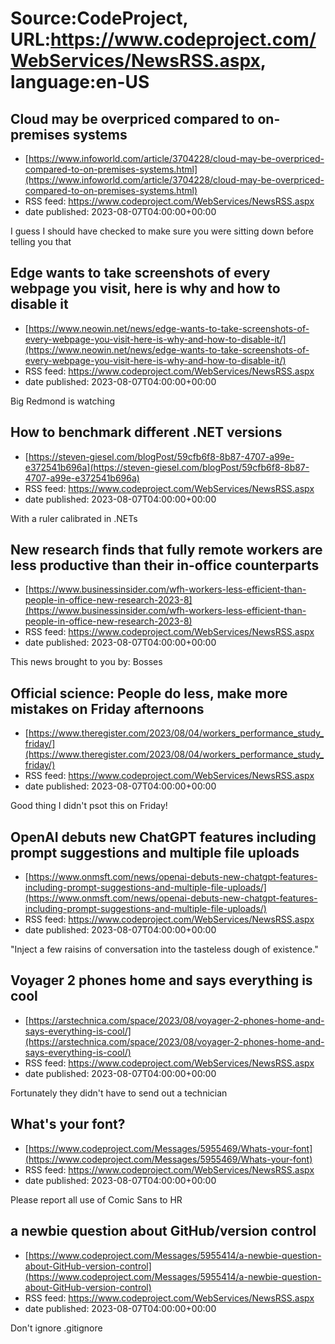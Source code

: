 # Source:CodeProject, URL:https://www.codeproject.com/WebServices/NewsRSS.aspx, language:en-US

## Cloud may be overpriced compared to on-premises systems
 - [https://www.infoworld.com/article/3704228/cloud-may-be-overpriced-compared-to-on-premises-systems.html](https://www.infoworld.com/article/3704228/cloud-may-be-overpriced-compared-to-on-premises-systems.html)
 - RSS feed: https://www.codeproject.com/WebServices/NewsRSS.aspx
 - date published: 2023-08-07T04:00:00+00:00

I guess I should have checked to make sure you were sitting down before telling you that

## Edge wants to take screenshots of every webpage you visit, here is why and how to disable it
 - [https://www.neowin.net/news/edge-wants-to-take-screenshots-of-every-webpage-you-visit-here-is-why-and-how-to-disable-it/](https://www.neowin.net/news/edge-wants-to-take-screenshots-of-every-webpage-you-visit-here-is-why-and-how-to-disable-it/)
 - RSS feed: https://www.codeproject.com/WebServices/NewsRSS.aspx
 - date published: 2023-08-07T04:00:00+00:00

Big Redmond is watching

## How to benchmark different .NET versions
 - [https://steven-giesel.com/blogPost/59cfb6f8-8b87-4707-a99e-e372541b696a](https://steven-giesel.com/blogPost/59cfb6f8-8b87-4707-a99e-e372541b696a)
 - RSS feed: https://www.codeproject.com/WebServices/NewsRSS.aspx
 - date published: 2023-08-07T04:00:00+00:00

With a ruler calibrated in .NETs

## New research finds that fully remote workers are less productive than their in-office counterparts
 - [https://www.businessinsider.com/wfh-workers-less-efficient-than-people-in-office-new-research-2023-8](https://www.businessinsider.com/wfh-workers-less-efficient-than-people-in-office-new-research-2023-8)
 - RSS feed: https://www.codeproject.com/WebServices/NewsRSS.aspx
 - date published: 2023-08-07T04:00:00+00:00

This news brought to you by: Bosses

## Official science: People do less, make more mistakes on Friday afternoons
 - [https://www.theregister.com/2023/08/04/workers_performance_study_friday/](https://www.theregister.com/2023/08/04/workers_performance_study_friday/)
 - RSS feed: https://www.codeproject.com/WebServices/NewsRSS.aspx
 - date published: 2023-08-07T04:00:00+00:00

Good thing I didn't psot this on Friday!

## OpenAI debuts new ChatGPT features including prompt suggestions and multiple file uploads
 - [https://www.onmsft.com/news/openai-debuts-new-chatgpt-features-including-prompt-suggestions-and-multiple-file-uploads/](https://www.onmsft.com/news/openai-debuts-new-chatgpt-features-including-prompt-suggestions-and-multiple-file-uploads/)
 - RSS feed: https://www.codeproject.com/WebServices/NewsRSS.aspx
 - date published: 2023-08-07T04:00:00+00:00

"Inject a few raisins of conversation into the tasteless dough of existence."

## Voyager 2 phones home and says everything is cool
 - [https://arstechnica.com/space/2023/08/voyager-2-phones-home-and-says-everything-is-cool/](https://arstechnica.com/space/2023/08/voyager-2-phones-home-and-says-everything-is-cool/)
 - RSS feed: https://www.codeproject.com/WebServices/NewsRSS.aspx
 - date published: 2023-08-07T04:00:00+00:00

Fortunately they didn't have to send out a technician

## What's your font?
 - [https://www.codeproject.com/Messages/5955469/Whats-your-font](https://www.codeproject.com/Messages/5955469/Whats-your-font)
 - RSS feed: https://www.codeproject.com/WebServices/NewsRSS.aspx
 - date published: 2023-08-07T04:00:00+00:00

Please report all use of Comic Sans to HR

## a newbie question about GitHub/version control
 - [https://www.codeproject.com/Messages/5955414/a-newbie-question-about-GitHub-version-control](https://www.codeproject.com/Messages/5955414/a-newbie-question-about-GitHub-version-control)
 - RSS feed: https://www.codeproject.com/WebServices/NewsRSS.aspx
 - date published: 2023-08-07T04:00:00+00:00

Don't ignore .gitignore

